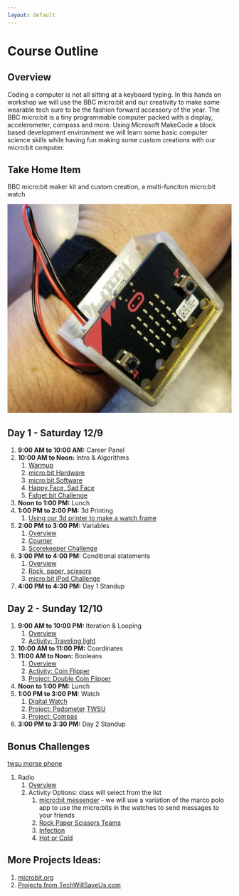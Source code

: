 ```yaml
---
layout: default
---
```


# Course Outline

## Overview
Coding a computer is not all sitting at a keyboard typing. In this hands on workshop we will use the BBC micro:bit and our creativity to make some wearable tech sure to be the fashion forward accessory of the year. The BBC micro:bit is a tiny programmable computer packed with a display, accelerometer, compass and more. Using Microsoft MakeCode a block based development environment we will learn some basic computer science skills while having fun making some custom creations with our micro:bit computer.  

## Take Home Item
BBC micro:bit maker kit and custom creation, a multi-funciton micro:bit watch

![Watch Assembled](./assets/img/watch-assembled.jpg)

## Day 1 - Saturday 12/9

1. **9:00 AM to 10:00 AM:** Career Panel
1. **10:00 AM to Noon:** Intro & Algorithms
    1. [Warmup](./010201_Warmup.html)
    1. [micro:bit Hardware](./010202_HardwareOverview.html)
    1. [micro:bit Software](./010203_SoftwareOverview.html)
    1. [Happy Face, Sad Face](./010204_HappySadFace.html)
    1. [Fidget:bit Challenge](./010205_FidgetBit.html)
1. **Noon to 1:00 PM:** Lunch
1. **1:00 PM to 2:00 PM:** 3d Printing
    1. [Using our 3d printer to make a watch frame](./010401_3dprinting.html)
1. **2:00 PM to 3:00 PM:** Variables
    1. [Overview](./010501_Variables.html)
    1. [Counter](./010502_Counter.html)
    1. [Scorekeeper Challenge](./010503_Scorekeeper.html)
1. **3:00 PM to 4:00 PM:** Conditional statements
    1. [Overview](./010601_Conditionals.html)
    1. [Rock, paper, scissors](./010602_RockPaperScissors.html)
    1. [micro:bit iPod Challenge](./010603_iPod.html)
1. **4:00 PM to 4:30 PM:** Day 1 Standup

## Day 2 - Sunday 12/10
1. **9:00 AM to 10:00 PM:** Iteration & Looping
    1. [Overview](https://makecode.microbit.org/courses/csintro/iteration/overview)
    1. [Activity: Traveling light](https://makecode.microbit.org/courses/csintro/iteration/activity)
1. **10:00 AM to 11:00 PM:** Coordinates
1. **11:00 AM to Noon:** Booleans
    1. [Overview](https://makecode.microbit.org/courses/csintro/booleans/overview)
    1. [Activity: Coin Flipper](https://makecode.microbit.org/projects/coin-flipper)
    1. [Project: Double Coin Flipper](https://makecode.microbit.org/courses/csintro/booleans/activity)
1. **Noon to 1:00 PM:** Lunch    
1. **1:00 PM to 3:00 PM:** Watch
    1. [Digital Watch](https://makecode.microbit.org/projects/watch/digital-watch)
    1. [Project: Pedometer](https://makecode.microbit.org/courses/csintro/variables/project) [TWSU](https://make.techwillsaveus.com/bbc-microbit/activities/step-counter-by-the-faraday-institute)
    1. [Project: Compas](https://makecode.microbit.org/projects/compass)
1. **3:00 PM to 3:30 PM:** Day 2 Standup

## Bonus Challenges
[twsu morse phone](https://make.techwillsaveus.com/bbc-microbit/activities/micro-morse-phone)

1. Radio
    1. [Overview](https://makecode.microbit.org/courses/csintro/radio)
    1. Activity Options: class will select from the list
        1. [micro:bit messenger](https://makecode.microbit.org/courses/csintro/radio/activity) - we will use a variation of the marco polo app to use the micro:bits in the watches to send messages to your friends
        1. [Rock Paper Scissors Teams](https://makecode.microbit.org/projects/rps-teams)
        1. [Infection](https://makecode.microbit.org/projects/infection)
        1. [Hot or Cold](https://makecode.microbit.org/projects/hot-or-cold)

## More Projects Ideas:
1. [microbit.org](http://microbit.org/ideas/)
1. [Projects from TechWillSaveUs.com](https://make.techwillsaveus.com/bbc-microbit/bit)

